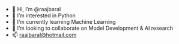 - 👋 Hi, I’m @raajbaral
- 👀 I’m interested in Python
- 🌱 I’m currently learning Machine Learning
- 💞️ I’m looking to collaborate on Model Development & AI research
- 📫 raajbaral@hotmail.com

<!---
raajbaral/raajbaral is a ✨ special ✨ repository because its `README.md` (this file) appears on your GitHub profile.
You can click the Preview link to take a look at your changes.
--->
